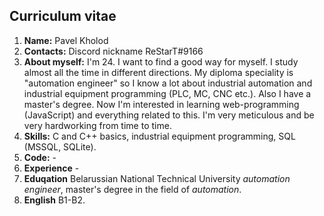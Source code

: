 ## Curriculum vitae

1. **Name:** Pavel Kholod
2. **Contacts:** Discord nickname ReStarT#9166
3. **About myself:** I'm 24. I want to find a good way for myself. I study almost all the time in different directions. My diploma speciality is "automation engineer" so I know a lot about industrial automation and industrial equipment programming (PLC, MC, CNC etc.). Also I have a master's degree. Now I'm interested in learning web-programming (JavaScript) and everything related to this. I'm very meticulous and be very hardworking from time to time.
4. **Skills:** C and C++ basics, industrial equipment programming, SQL (MSSQL, SQLite).
5. **Code:** -
6. **Experience** -
7. **Eduqation** Belarussian National Technical University *automation engineer*, master's degree in the field of *automation*.
8. **English** B1-B2.
